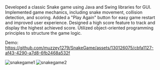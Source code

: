 Developed a classic Snake game using Java and Swing libraries for GUI.
Implemented game mechanics, including snake movement, collision detection, and scoring.
Added a "Play Again" button for easy game restart and improved user experience.
Designed a high score feature to track and display the highest achieved score.
Utilized object-oriented programming principles to structure the game logic.

Demo: https://github.com/muzzey1279/SnakeGame/assets/130126075/cbfa1127-af43-4290-a7d8-6fb2468a532f

![snakegame1](https://github.com/muzzey1279/assignment4/assets/130126075/b20789db-7942-4de1-931f-a934976933cc)
![snakegame2](https://github.com/muzzey1279/assignment4/assets/130126075/37c3c82e-7cc0-4b61-ab1f-9c7fe80df30c)

